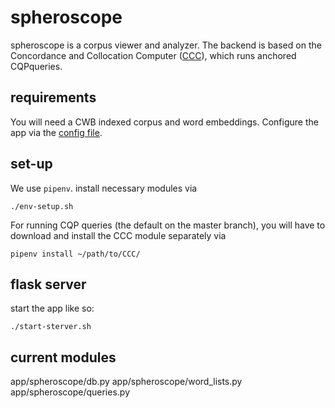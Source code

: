 # spheroscope #
spheroscope is a corpus viewer and analyzer. The backend is based on
the Concordance and Collocation Computer
([CCC]([https://gitlab.cs.fau.de/pheinrich/ccc])), which runs anchored
CQPqueries.

## requirements ##
You will need a CWB indexed corpus and word embeddings. Configure the
app via the [config file](app/instance/spheroscope.cfg).

## set-up ##
We use `pipenv`. install necessary modules via
```
./env-setup.sh
```

For running CQP queries (the default on the master branch), you will
have to download and install the CCC module separately via

```
pipenv install ~/path/to/CCC/
```

## flask server ##
start the app like so:

```
./start-sterver.sh
```

## current modules ##
app/spheroscope/db.py
app/spheroscope/word_lists.py
app/spheroscope/queries.py
